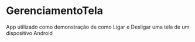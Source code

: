 # GerenciamentoTela
App utilizado como demonstração de como Ligar e Desligar uma tela de um dispositivo Android
